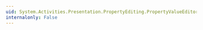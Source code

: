 ```yaml
---
uid: System.Activities.Presentation.PropertyEditing.PropertyValueEditorCommands.ShowExtendedPinnedEditor
internalonly: False
---
```

